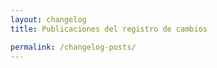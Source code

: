 ```yaml
---
layout: changelog
title: Publicaciones del registro de cambios

permalink: /changelog-posts/
---
```


